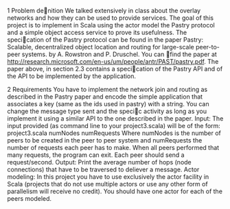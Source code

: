 
1 Problem denition
We talked extensively in class about the overlay networks and how they can be used to provide services. The goal of this project is to implement in Scala using
the actor model the Pastry protocol and a simple object access service to prove
its usefulness.
The specication of the Pastry protocol can be found in the paper Pastry: Scalable, decentralized object location and routing for large-scale peer-to-peer systems. by A. Rowstron and P. Druschel. You can find the paper at http://research.microsoft.com/en-us/um/people/antr/PAST/pastry.pdf.
The paper above, in section 2.3 contains a specication of the Pastry API
and of the API to be implemented by the application.

2 Requirements
You have to implement the network join and routing as described in the Pastry
paper and encode the simple application that associates a key (same as the ids
used in pastry) with a string. You can change the message type sent and the
specic activity as long as you implement it using a similar API to the one
described in the paper.
Input: The input provided (as command line to your project3.scala) will
be of the form:
project3.scala numNodes numRequests
Where numNodes is the number of peers to be created in the peer to peer
system and numRequests the number of requests each peer has to make. When
all peers performed that many requests, the program can exit. Each peer should
send a request/second.
Output: Print the average number of hops (node connections) that have to
be traversed to deliever a message.
Actor modeling: In this project you have to use exclusively the actor facility
in Scala (projects that do not use multiple actors or use any other form
of parallelism will receive no credit). You should have one actor for each
of the peers modeled.

